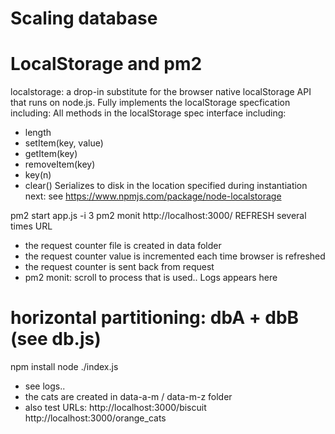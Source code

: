# Scaling database

# LocalStorage and pm2

localstorage: a drop-in substitute for the browser native localStorage API that runs on node.js.
Fully implements the localStorage specfication including:
All methods in the localStorage spec interface including:

- length
- setItem(key, value)
- getItem(key)
- removeItem(key)
- key(n)
- clear()
  Serializes to disk in the location specified during instantiation
  next: see https://www.npmjs.com/package/node-localstorage

pm2 start app.js -i 3
pm2 monit
http://localhost:3000/
REFRESH several times URL

- the request counter file is created in data folder
- the request counter value is incremented each time browser is refreshed
- the request counter is sent back from request
- pm2 monit: scroll to process that is used.. Logs appears here

# horizontal partitioning: dbA + dbB (see db.js)

npm install
node ./index.js

- see logs..
- the cats are created in data-a-m / data-m-z folder
- also test URLs:
  http://localhost:3000/biscuit
  http://localhost:3000/orange_cats
